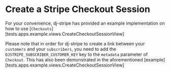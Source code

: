 # Create a Stripe Checkout Session


For your convenience, dj-stripe has provided an example implementation on how to use [`Checkouts`][tests.apps.example.views.CreateCheckoutSessionView]



Please note that in order for dj-stripe to create a link between your `customers` and your `subscribers`, you need to add the `DJSTRIPE_SUBSCRIBER_CUSTOMER_KEY` key to the `metadata` parameter of `Checkout`. This has also been demonstrated in the aforementioned [example][tests.apps.example.views.CreateCheckoutSessionView]
